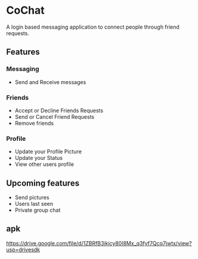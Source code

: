 # CoChat
A login based messaging application to connect people through friend requests.

## Features
### Messaging
* Send and Receive messages

### Friends
* Accept or Decline Friends Requests
* Send or Cancel Friend Requests
* Remove friends

### Profile
* Update your Profile Picture
* Update your Status
* View other users profile

## Upcoming features
* Send pictures
* Users last seen
* Private group chat

## apk
https://drive.google.com/file/d/1ZBRfB3ikjcy80I8Mx_q3fyf7Qcq7jwtx/view?usp=drivesdk
